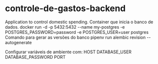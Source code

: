 # controle-de-gastos-backend
Application to control domestic spending.
Container que inicia o banco de dados.
    docker run -d -p 5432:5432 --name my-postgres -e POSTGRES_PASSWORD=password -e POSTGRES_USER=user postgres
Comando para gerar as versões do banco
    pipenv run alembic revision --autogenerate
    
Configurar variáveis de ambiente com:
    HOST
    DATABASE_USER
    DATABASE_PASSWORD
    PORT
    
    
    